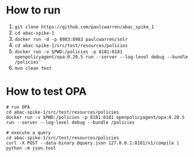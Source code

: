 # How to run

1. `git clone https://github.com/paulcwarren/abac_spike_1`
2. `cd abac-spike-1` 
3. `docker run -d -p 8983:8983 paulcwarren/solr`
4. `cd abac-spike-1/src/test/resources/policies`
5. `docker run -v $PWD:/policies -p 8181:8181 openpolicyagent/opa:0.20.5 run --server --log-level debug --bundle /policies'`
6. `mvn clean test`

# How to test OPA

```
# run OPA
cd abac-spike-1/src/test/resources/policies
docker run -v $PWD:/policies -p 8181:8181 openpolicyagent/opa:0.20.5 run --server --log-level debug --bundle /policies

# execute a query
cd abac-spike-1/src/test/resources/policies
curl -X POST --data-binary @query.json 127.0.0.1:8181/v1/compile | python -m json.tool
```
